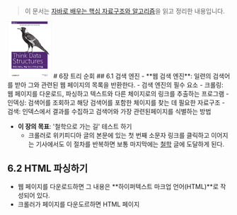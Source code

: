 > 이 문서는 [자바로 배우는 핵심 자료구조와 알고리즘](http://www.yes24.com/Product/Goods/61198657)을 읽고 정리한 내용입니다.
<img src="../../img/javaDataStructure.jpg" alt="표지" style="zoom:25%;" />
# 6장 트리 순회
## 6.1 검색 엔진
- **웹 검색 엔진**: 일련의 검색어를 받아 그와 관련된 웹 페이지의 목록을 반환한다.
- 검색 엔진의 필수 요소
	- 크롤링: 웹 페이지를 다운로드, 파싱하고 텍스트와 다른 체이지로의 링크를 추출하는 프로그램
	- 인덱싱: 검색어를 조회하고 해당 검색어를 포함한 체이지를 찾는 데 필요한 자료구조
	- 검색: 인덱스에서 결과를 수집하고 검색어와 가장 관련된페이지를 식별하는 방법

- **이 장의 목표**: '철학으로 가는 길' 테스트 하기
	- 크롤러로 위키피디아 글의 본문에 있는 첫 번째 소문자 링크를 클릭하고 이어지는 기사에서도 이 절차를 반복하면 보통 마지막에는 [철학](https://en.wikipedia.org/wiki/Philosophy) 글에 도달하게 된다.

## 6.2 HTML 파싱하기
- 웹 페이지를 다운로드하면 그 내용은 **하이퍼텍스트 마크업 언어(HTML)**로 작성되어 있다.
- 크롤러가 페이지를 다운도르하면 HTML 페이지